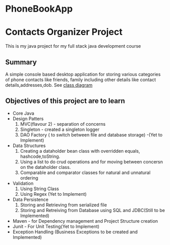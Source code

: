 # PhoneBookApp
# Contacts Organizer Project
This is my java project for my full stack java development course

## Summary
A simple console based desktop application for storing various categories of phone contacts like friends, family including other details like contact details,addresses,dob.
See [class diagram](https://github.com/mariojoshua/phone-book-app/blob/master/design%20docs/classDiagram.md)

## Objectives of this project are to learn
- Core Java
- Design Patters
    1. MVC(flavour 2) - separation of concerns
    2. Singleton - created a singleton logger
    3. DAO Factory ( to switch between file and database storage) -(Yet to Implement)
- Data Structures
    1. Creating a dataholder bean class with overridden equals, hashcode,toString.
    2. Using a list to do crud operations and for moving between concersn on the dataholder class.
    3. Comparable and comparator classes for natural and unnatural ordering
- Validation
    1. Using String Class
    2. Using Regex (Yet to Implement)
- Data Persistence
    1. Storing and Retrieving from serialized file
    2. Storing and Retreiving from Database using SQL and JDBC(Still to be Implemented)
-  Maven - for Dependency management and Project Structure creation
-  Junit - For Unit Testing(Yet to Implement)
-  Exception Handling (Business Exceptions to be created and Implemented)
